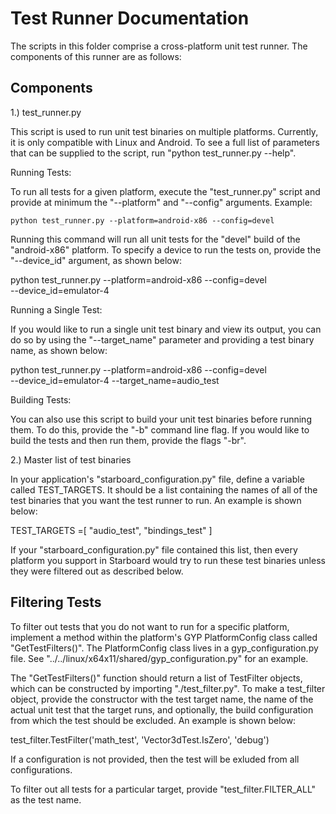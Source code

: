 # Test Runner Documentation

The scripts in this folder comprise a cross-platform unit test runner.  The
components of this runner are as follows:

## Components

1.) test_runner.py

This script is used to run unit test binaries on multiple platforms.  Currently,
it is only compatible with Linux and Android.  To see a full list of parameters
that can be supplied to the script, run "python test_runner.py --help".

Running Tests:

To run all tests for a given platform, execute the "test_runner.py" script and
provide at minimum the "--platform" and "--config" arguments.  Example:

	python test_runner.py --platform=android-x86 --config=devel

Running this command will run all unit tests for the "devel" build of
the "android-x86" platform.  To specify a device to run the tests
on, provide the "--device_id" argument, as shown below:

  python test_runner.py --platform=android-x86 --config=devel \
    --device_id=emulator-4

Running a Single Test:

If you would like to run a single unit test binary and view its output,
you can do so by using the "--target_name" parameter and providing a
test binary name, as shown below:

  python test_runner.py --platform=android-x86 --config=devel \
    --device_id=emulator-4 --target_name=audio_test

Building Tests:

You can also use this script to build your unit test binaries before running
them.  To do this, provide the "-b" command line flag.  If you would like to
build the tests and then run them, provide the flags "-br".

2.) Master list of test binaries

In your application's "starboard_configuration.py" file, define a variable
called TEST_TARGETS.  It should be a list containing the names of all of
the test binaries that you want the test runner to run. An example is shown
below:

  TEST_TARGETS =[
      "audio_test",
      "bindings_test"
  ]

If your "starboard_configuration.py" file contained this list, then
every platform you support in Starboard would try to run these test
binaries unless they were filtered out as described below.

## Filtering Tests

To filter out tests that you do not want to run for a specific platform,
implement a method within the platform's GYP PlatformConfig class called
"GetTestFilters()".  The PlatformConfig class lives in a
gyp_configuration.py file.  See "../../linux/x64x11/shared/gyp_configuration.py"
for an example.

The "GetTestFilters()" function should return a list of TestFilter objects,
which can be constructed by importing "./test_filter.py".  To make a
test_filter object, provide the constructor with the test target name, the name
of the actual unit test that the target runs, and optionally, the build
configuration from which the test should be excluded. An example is shown below:

  test_filter.TestFilter('math_test', 'Vector3dTest.IsZero', 'debug')

If a configuration is not provided, then the test will be exluded from all
configurations.

To filter out all tests for a particular target, provide
"test_filter.FILTER_ALL" as the test name.